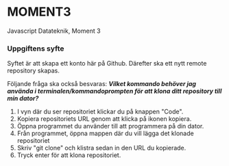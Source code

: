 # MOMENT3
Javascript Datateknik, Moment 3

### Uppgiftens syfte
Syftet är att skapa ett konto här på Github. 
Därefter ska ett nytt remote repository skapas.

Följande fråga ska också besvaras:
**_Vilket kommando behöver jag använda i terminalen/kommandoprompten för att klona ditt repository till min dator?_**

1. I vyn där du ser repositoriet klickar du på knappen "Code".
2. Kopiera repositoriets URL genom att klicka på ikonen kopiera.
3. Öppna programmet du använder till att programmera på din dator.
4. Från programmet, öppna mappen där du vill lägga det klonade repositoriet
5. Skriv "git clone" och klistra sedan in den URL du kopierade.
6. Tryck enter för att klona repositoriet.

   
 


